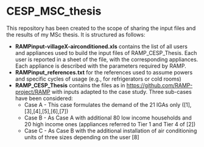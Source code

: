 # CESP_MSC_thesis

This repository has been created to the scope of sharing the input files and the results of my MSc thesis. It is structured as follows: 

* **RAMPinput-villageX-airconditioned.xls** contains the list of all users and appliances used to build the input files of RAMP_CESP_Thesis. 
Each user is reported in a sheet of the file, with the corresponding appliances. 
Each appliance is described with the parameters required by RAMP.
* **RAMPinput_references.txt** for the references used to assume powers and specific cycles of usage (e.g., for refrigerators or cold rooms)
* **RAMP_CESP_Thesis** contains the files as in https://github.com/RAMP-project/RAMP with inputs adapted to the case study. Three sub-cases have been considered:
	* Case A - This case formulates the demand of the 21 IGAs only ([1],[3],[4],[5],[6],[7])
	* Case B - As Case A with additional 80 low income households and 20 high income ones 	(appliances referred to Tier 1 and Tier 4 of [2])
	* Case C - As Case B with the additional installation of air conditioning units of three sizes depending on the user [8]

